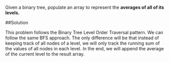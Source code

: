 Given a binary tree, populate an array to represent the **averages of all of its levels.**

##Solution

This problem follows the Binary Tree Level Order Traversal pattern. We can follow the same BFS approach. The only difference
will be that instead of keeping track of all nodes of a level, we will only track the running sum of the values of
all nodes in each level. In the end, we will append the average of the current level to the result array.